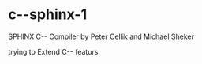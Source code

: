 # c--sphinx-1
SPHINX C-- Compiler by Peter Cellik and Michael Sheker

trying to Extend C-- featurs. 
